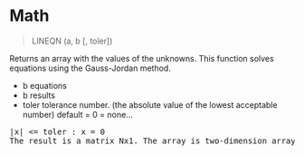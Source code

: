 # Math

> LINEQN (a, b [, toler])

Returns an array with the values of the unknowns. This function solves equations using the Gauss-Jordan method.


* b equations
* b results
* toler tolerance number. (the absolute value of the lowest acceptable number) default = 0 = none...
<pre>|x| <= toler : x = 0
The result is a matrix Nx1. The array is two-dimension array.

